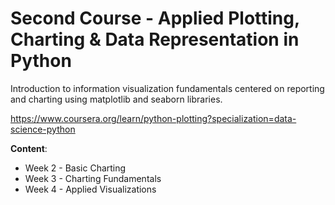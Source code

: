 # Second Course - Applied Plotting, Charting & Data Representation in Python

Introduction to information visualization fundamentals centered on reporting and charting using matplotlib and seaborn libraries.

https://www.coursera.org/learn/python-plotting?specialization=data-science-python

**Content**:
- Week 2 - Basic Charting
- Week 3 - Charting Fundamentals
- Week 4 - Applied Visualizations
